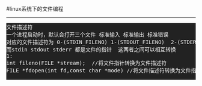 #linux系统下的文件编程
***
<pre style="background:#222;color:#fff">
文件描述符
一个进程启动时，默认会打开三个文件 标准输入 标准输出 标准错误
对应的文件描述符为 0-(STDIN_FILENO) 1-(STDOUT_FILENO)  2-(STDERR_FILENO) 这些常量定义在unistd.h头文件中
而stdin stdout stderr 都是文件的指针  这两者之间可以相互转换
1:
int fileno(FILE *stream);  //将文件指针转换为文件描述符
FILE *fdopen(int fd,const char *mode) //将文件描述符转换为文件指针

</pre>
